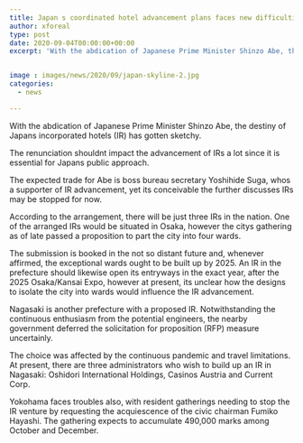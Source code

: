 ```yaml
---
title: Japan s coordinated hotel advancement plans faces new difficulties
author: xforeal 
type: post
date: 2020-09-04T00:00:00+00:00
excerpt: 'With the abdication of Japanese Prime Minister Shinzo Abe, the destiny of Japans coordinated hotels (IR) has become questionable '


image : images/news/2020/09/japan-skyline-2.jpg
categories:
  - news

---
```

With the abdication of Japanese Prime Minister Shinzo Abe, the destiny of Japans incorporated hotels (IR) has gotten sketchy. 

The renunciation <span data-contrast="auto">shouldnt </span><span data-contrast="auto">impact the advancement of IRs a lot since it is essential for Japans public approach. </span>

The expected trade for Abe is boss bureau secretary Yoshihide Suga, <span data-contrast="auto">whos </span><span data-contrast="auto">a supporter of IR advancement, yet its conceivable the further discusses IRs may be stopped for now. </span><span data-ccp-props="{" />

According to the arrangement, there will be just three IRs in the nation. One of the arranged IRs would <span data-contrast="auto">be situated in </span><span data-contrast="auto">Osaka, however the citys gathering as of late passed a proposition to part the city into four wards. </span>

The submission is booked in the not so distant future and, whenever affirmed, the exceptional wards ought to be built up by 2025. An IR in the prefecture should likewise open its entryways in the exact year, after the 2025 Osaka/Kansai Expo, however at present, <span data-contrast="auto">its </span><span data-contrast="auto">unclear how the designs to isolate the city into wards would influence the IR advancement. </span><span data-ccp-props="{" />

Nagasaki is another prefecture with a proposed IR. Notwithstanding the continuous enthusiasm from the potential engineers, the nearby government deferred the solicitation for proposition (RFP) measure uncertainly. 

The choice was affected by the continuous pandemic and travel limitations. At present, there are three administrators who wish to build up an IR in Nagasaki: <span data-contrast="auto">Oshidori </span><span data-contrast="auto">International Holdings, Casinos </span><span data-contrast="auto">Austria </span><span data-contrast="auto">and Current Corp. </span><span data-ccp-props="{" />

Yokohama faces troubles also, with resident gatherings needing to stop the IR venture by requesting the acquiescence of the civic chairman Fumiko Hayashi. The gathering expects to accumulate 490,000 marks among October and December.<span data-ccp-props="{" />